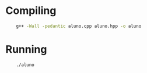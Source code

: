 # Compiling

```sh
    g++ -Wall -pedantic aluno.cpp aluno.hpp -o aluno
```

# Running

```sh
    ./aluno
```
